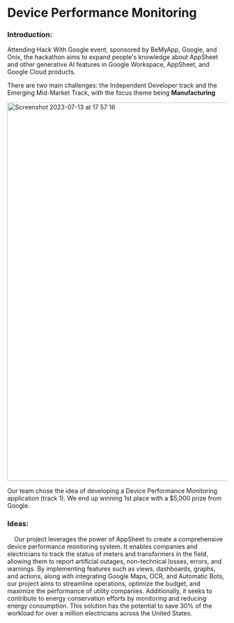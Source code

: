 # Device Performance Monitoring

### Introduction:
Attending Hack With Google event, sponsored by BeMyApp, Google, and Onix, the hackathon aims to expand people's knowledge about AppSheet and other generative AI features in Google Workspace, AppSheet, and Google Cloud products.

There are two main challenges: the Independent Developer track and the Emerging Mid-Market Track, with the focus theme being **Manufacturing**

<img width="869" alt="Screenshot 2023-07-13 at 17 57 16" src="https://github.com/khuynh22/Hack-With-Google/assets/57774658/52633ea6-729e-47e2-a593-5c78f1e1ef84">

Our team chose the idea of developing a Device Performance Monitoring application (track 1). We end up winning 1st place with a $5,000 prize from Google.


### Ideas:
&nbsp; &nbsp; Our project leverages the power of AppSheet to create a comprehensive device performance monitoring system. It enables companies and electricians to track the status of meters and transformers in the field, allowing them to report artificial outages, non-technical losses, errors, and warnings. By implementing features such as views, dashboards, graphs, and actions, along with integrating Google Maps, OCR, and Automatic Bots, our project aims to streamline operations, optimize the budget, and maximize the performance of utility companies. Additionally, it seeks to contribute to energy conservation efforts by monitoring and reducing energy consumption. This solution has the potential to save 30% of the workload for over a million electricians across the United States.

